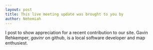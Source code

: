 ```yaml
---
layout: post
title: This live meeting update was brought to you by
author: Nehemiah
---
```

I post to show appreciation for a recent contribution to our site. Gavin Rehkemper, *gavinr* on github, is a local software developer and map enthusiest. 
